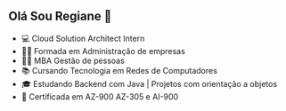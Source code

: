## Olá Sou Regiane  👋

- 💻 Cloud Solution Architect Intern
- 👩‍🎓 Formada em Administração de empresas
- 👩‍🎓 MBA Gestão de pessoas
- 📚 Cursando Tecnologia em Redes de Computadores
- 🎓 Estudando Backend com Java | Projetos com orientação a objetos 
- 📜 Certificada em AZ-900 AZ-305 e AI-900

 
  

 

